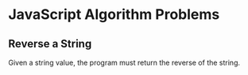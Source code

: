 # JavaScript Algorithm Problems

## Reverse a String 
Given a string value, the program must return the reverse of the string. 


